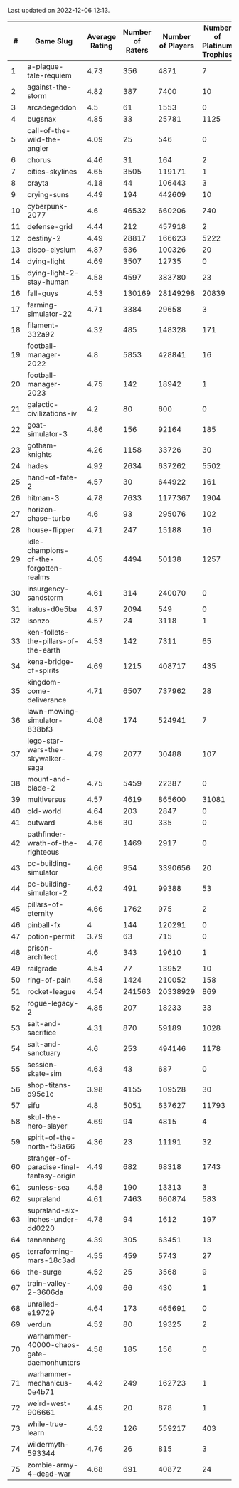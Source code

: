 Last updated on 2022-12-06 12:13.


|#|Game Slug|Average Rating|Number of Raters|Number of Players|Number of Platinum Trophies|Max Rarity (%)|
|---|---|---|---|---|---|---|
|1|a-plague-tale-requiem|4.73|356|4871|7|93|
|2|against-the-storm|4.82|387|7400|10|30|
|3|arcadegeddon|4.5|61|1553|0|93|
|4|bugsnax|4.85|33|25781|1125|97|
|5|call-of-the-wild-the-angler|4.09|25|546|0|89|
|6|chorus|4.46|31|164|2|86|
|7|cities-skylines|4.65|3505|119171|1|73|
|8|crayta|4.18|44|106443|3|23|
|9|crying-suns|4.49|194|442609|10|65|
|10|cyberpunk-2077|4.6|46532|660206|740|62|
|11|defense-grid|4.44|212|457918|2|80|
|12|destiny-2|4.49|28817|166623|5222|95|
|13|disco-elysium|4.87|636|100326|20|28|
|14|dying-light|4.69|3507|12735|0|97|
|15|dying-light-2-stay-human|4.58|4597|383780|23|1|
|16|fall-guys|4.53|130169|28149298|20839|5|
|17|farming-simulator-22|4.71|3384|29658|3|79|
|18|filament-332a92|4.32|485|148328|171|93|
|19|football-manager-2022|4.8|5853|428841|16|49|
|20|football-manager-2023|4.75|142|18942|1|80|
|21|galactic-civilizations-iv|4.2|80|600|0|87|
|22|goat-simulator-3|4.86|156|92164|185|91|
|23|gotham-knights|4.26|1158|33726|30|2|
|24|hades|4.92|2634|637262|5502|89|
|25|hand-of-fate-2|4.57|30|644922|161|72|
|26|hitman-3|4.78|7633|1177367|1904|48|
|27|horizon-chase-turbo|4.6|93|295076|102|84|
|28|house-flipper|4.71|247|15188|16|93|
|29|idle-champions-of-the-forgotten-realms|4.05|4494|50138|1257|5|
|30|insurgency-sandstorm|4.61|314|240070|0|6|
|31|iratus-d0e5ba|4.37|2094|549|0|87|
|32|isonzo|4.57|24|3118|1|61|
|33|ken-follets-the-pillars-of-the-earth|4.53|142|7311|65|48|
|34|kena-bridge-of-spirits|4.69|1215|408717|435|94|
|35|kingdom-come-deliverance|4.71|6507|737962|28|30|
|36|lawn-mowing-simulator-838bf3|4.08|174|524941|7|87|
|37|lego-star-wars-the-skywalker-saga|4.79|2077|30488|107|98|
|38|mount-and-blade-2|4.75|5459|22387|0|10|
|39|multiversus|4.57|4619|865600|31081|77|
|40|old-world|4.64|203|2847|0|85|
|41|outward|4.56|30|335|0|77|
|42|pathfinder-wrath-of-the-righteous|4.76|1469|2917|0|43|
|43|pc-building-simulator|4.66|954|3390656|20|48|
|44|pc-building-simulator-2|4.62|491|99388|53|75|
|45|pillars-of-eternity|4.66|1762|975|2|80|
|46|pinball-fx|4|144|120291|0|86|
|47|potion-permit|3.79|63|715|0|98|
|48|prison-architect|4.6|343|19610|1|35|
|49|railgrade|4.54|77|13952|10|98|
|50|ring-of-pain|4.58|1424|210052|158|96|
|51|rocket-league|4.54|241563|20338929|869|76|
|52|rogue-legacy-2|4.85|207|18233|33|1|
|53|salt-and-sacrifice|4.31|870|59189|1028|91|
|54|salt-and-sanctuary|4.6|253|494146|1178|83|
|55|session-skate-sim|4.63|43|687|0|26|
|56|shop-titans-d95c1c|3.98|4155|109528|30|98|
|57|sifu|4.8|5051|637627|11793|96|
|58|skul-the-hero-slayer|4.69|94|4815|4|96|
|59|spirit-of-the-north-f58a66|4.36|23|11191|32|62|
|60|stranger-of-paradise-final-fantasy-origin|4.49|682|68318|1743|98|
|61|sunless-sea|4.58|190|13313|3|37|
|62|supraland|4.61|7463|660874|583|99|
|63|supraland-six-inches-under-dd0220|4.78|94|1612|197|99|
|64|tannenberg|4.39|305|63451|13|86|
|65|terraforming-mars-18c3ad|4.55|459|5743|27|61|
|66|the-surge|4.52|25|3568|9|94|
|67|train-valley-2-3606da|4.09|66|430|1|89|
|68|unrailed-e19729|4.64|173|465691|0|4|
|69|verdun|4.52|80|19325|2|74|
|70|warhammer-40000-chaos-gate-daemonhunters|4.58|185|156|0|96|
|71|warhammer-mechanicus-0e4b71|4.42|249|162723|1|24|
|72|weird-west-906661|4.45|20|878|1|82|
|73|while-true-learn|4.52|126|559217|403|93|
|74|wildermyth-593344|4.76|26|815|3|5|
|75|zombie-army-4-dead-war|4.68|691|40872|24|67|

